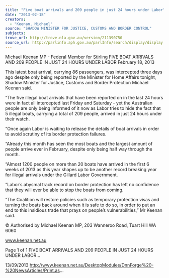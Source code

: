 ```yaml
---
title: "Five boat arrivals and 209 people in just 24 hours under Labor"
date: "2013-02-18"
creators:
  - "Keenan, Michael"
source: "SHADOW MINISTER FOR JUSTICE, CUSTOMS AND BORDER CONTROL"
subjects:
trove_url: http://trove.nla.gov.au/version/211390750
source_url: http://parlinfo.aph.gov.au/parlInfo/search/display/display.w3p;query=Id%3A%22media/pressrel/2723269%22
---
```


 Michael Keenan MP - Federal Member for  Stirling FIVE BOAT ARRIVALS AND 209 PEOPLE IN  JUST 24 HOURS UNDER LABOR February 18, 2013

 This latest boat arrival, carrying 86 passengers, was intercepted three days ago despite only being reported by the  Minister for Home Affairs tonight, Shadow Minister for Justice, Customs and Border Protection Michael Keenan said.   

 “The five illegal boat arrivals that have been reported on in the last 24 hours were in fact all intercepted last Friday and  Saturday - yet the Australian people are only being informed of it now as Labor tries to hide the fact that 5 illegal boats,  carrying a total of 209 people, arrived in just 24 hours under their watch.

 “Once again Labor is waiting to release the details of boat arrivals in order to avoid scrutiny of its border protection  failures.

 “Already this month has seen the most boats and the largest amount of people arrive ever in February, despite only being  half way through the month. 

 “Almost 1200 people on more than 20 boats have arrived in the first 6 weeks of 2013 as this year shapes up to be another  record breaking year for illegal arrivals under the Gillard Labor Government.

 “Labor’s abysmal track record on border protection has left no confidence that they will ever be able to stop the boats  from coming.

 “The Coalition will restore policies such as temporary protection visas and turning the boats back around when it is safe to do so, in order to put an end to this insidious trade that prays on people’s vulnerabilities,” Mr Keenan said.

 © Authorised by Michael Keenan MP, 203 Wanneroo Road, Tuart Hill WA 6060

 www.keenan.net.au

 Page 1 of 1 FIVE BOAT ARRIVALS AND 209 PEOPLE IN JUST 24 HOURS UNDER LABOR...

 13/09/2013 http://www.keenan.net.au/DesktopModules/DnnForge%20-%20NewsArticles/Print.as...

